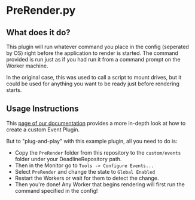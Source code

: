# PreRender.py

## What does it do?
This plugin will run whatever command you place in the config (seperated by OS) right before the application to render is started. The command provided is run just as if you had run it from a command prompt on the Worker machine.

In the original case, this was used to call a script to mount drives, but it could be used for anything you want to be ready just before rendering starts.

## Usage Instructions

This [page of our documentation](https://docs.thinkboxsoftware.com/products/deadline/10.1/1_User%20Manual/manual/event-plugins.html#creating-an-event-plug-in) provides a more in-depth look at how to create a custom Event Plugin.

But to "plug-and-play" with this example plugin, all you need to do is:

* Copy the `PreRender` folder from this repository to the `custom/events` folder under your DeadlineRepository path.
* Then in the Monitor go to `Tools -> Configure Events...`
* Select `PreRender` and change the state to `Global Enabled`
* Restart the Workers or wait for them to detect the change.
* Then you're done! Any Worker that begins rendering will first run the command specified in the config!
